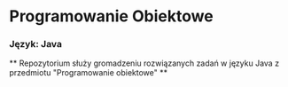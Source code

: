 # Programowanie Obiektowe
### Język: Java
 ** Repozytorium służy gromadzeniu rozwiązanych zadań w języku Java z przedmiotu "Programowanie obiektowe" **
